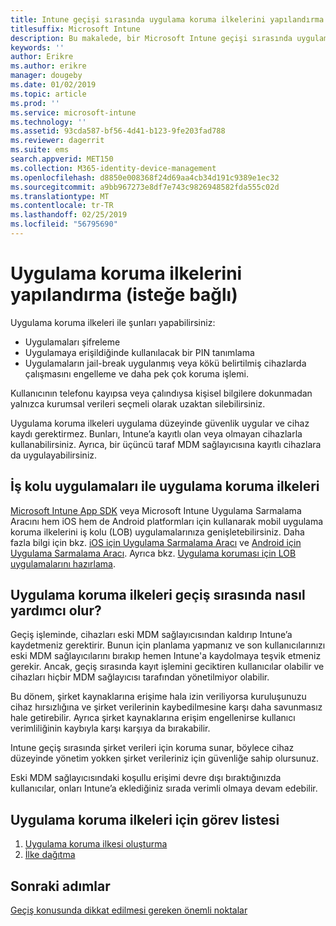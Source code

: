 ```yaml
---
title: Intune geçişi sırasında uygulama koruma ilkelerini yapılandırma
titlesuffix: Microsoft Intune
description: Bu makalede, bir Microsoft Intune geçişi sırasında uygulama koruma ilkeleri ayarlamak için gerekli adımlar sağlanmaktadır.
keywords: ''
author: Erikre
ms.author: erikre
manager: dougeby
ms.date: 01/02/2019
ms.topic: article
ms.prod: ''
ms.service: microsoft-intune
ms.technology: ''
ms.assetid: 93cda587-bf56-4d41-b123-9fe203fad788
ms.reviewer: dagerrit
ms.suite: ems
search.appverid: MET150
ms.collection: M365-identity-device-management
ms.openlocfilehash: d8850e008368f24d69aa4cb34d191c9389e1ec32
ms.sourcegitcommit: a9bb967273e8df7e743c9826948582fda555c02d
ms.translationtype: MT
ms.contentlocale: tr-TR
ms.lasthandoff: 02/25/2019
ms.locfileid: "56795690"
---
```

# <a name="configure-app-protection-policies-optional"></a>Uygulama koruma ilkelerini yapılandırma (isteğe bağlı)


Uygulama koruma ilkeleri ile şunları yapabilirsiniz:
* Uygulamaları şifreleme
* Uygulamaya erişildiğinde kullanılacak bir PIN tanımlama
* Uygulamaların jail-break uygulanmış veya kökü belirtilmiş cihazlarda çalışmasını engelleme ve daha pek çok koruma işlemi.

Kullanıcının telefonu kayıpsa veya çalındıysa kişisel bilgilere dokunmadan yalnızca kurumsal verileri seçmeli olarak uzaktan silebilirsiniz.

Uygulama koruma ilkeleri uygulama düzeyinde güvenlik uygular ve cihaz kaydı gerektirmez. Bunları, Intune’a kayıtlı olan veya olmayan cihazlarla kullanabilirsiniz. Ayrıca, bir üçüncü taraf MDM sağlayıcısına kayıtlı cihazlara da uygulayabilirsiniz.

## <a name="app-protection-policies-with-lob-apps"></a>İş kolu uygulamaları ile uygulama koruma ilkeleri

[Microsoft Intune App SDK](app-sdk-get-started.md) veya Microsoft Intune Uygulama Sarmalama Aracını hem iOS hem de Android platformları için kullanarak mobil uygulama koruma ilkelerini iş kolu (LOB) uygulamalarınıza genişletebilirsiniz. Daha fazla bilgi için bkz. [iOS için Uygulama Sarmalama Aracı](app-wrapper-prepare-ios.md) ve [Android için Uygulama Sarmalama Aracı](app-wrapper-prepare-android.md). Ayrıca bkz. [Uygulama koruması için LOB uygulamalarını hazırlama](apps-prepare-mobile-application-management.md).

## <a name="how-do-app-protection-policies-help-during-migration"></a>Uygulama koruma ilkeleri geçiş sırasında nasıl yardımcı olur?

Geçiş işleminde, cihazları eski MDM sağlayıcısından kaldırıp Intune’a kaydetmeniz gerektirir. Bunun için planlama yapmanız ve son kullanıcılarınızı eski MDM sağlayıcılarını bırakıp hemen Intune'a kaydolmaya teşvik etmeniz gerekir. Ancak, geçiş sırasında kayıt işlemini geciktiren kullanıcılar olabilir ve cihazları hiçbir MDM sağlayıcısı tarafından yönetilmiyor olabilir.

Bu dönem, şirket kaynaklarına erişime hala izin veriliyorsa kuruluşunuzu cihaz hırsızlığına ve şirket verilerinin kaybedilmesine karşı daha savunmasız hale getirebilir. Ayrıca şirket kaynaklarına erişim engellenirse kullanıcı verimliliğinin kaybıyla karşı karşıya da bırakabilir.

Intune geçiş sırasında şirket verileri için koruma sunar, böylece cihaz düzeyinde yönetim yokken şirket verileriniz için güvenliğe sahip olursunuz.

Eski MDM sağlayıcısındaki koşullu erişimi devre dışı bıraktığınızda kullanıcılar, onları Intune’a eklediğiniz sırada verimli olmaya devam edebilir.

## <a name="task-list-for-app-protection-policies"></a>Uygulama koruma ilkeleri için görev listesi

1. [Uygulama koruma ilkesi oluşturma](app-protection-policies.md#create-an-app-protection-policy)
2. [İlke dağıtma](app-protection-policies.md#deploy-a-policy-to-users)


## <a name="next-steps"></a>Sonraki adımlar

[Geçiş konusunda dikkat edilmesi gereken önemli noktalar](migration-guide-considerations.md)
